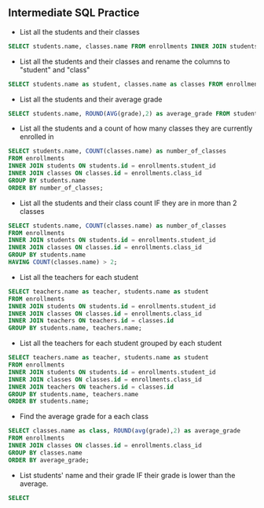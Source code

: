
## Intermediate SQL Practice

* List all the students and their classes
```sql
SELECT students.name, classes.name FROM enrollments INNER JOIN students ON enrollments.student_id = students.id INNER JOIN classes ON enrollments.class_id = classes.id;
```
* List all the students and their classes and rename the columns to "student" and "class"
```sql
SELECT students.name as student, classes.name as classes FROM enrollments INNER JOIN students ON enrollments.student_id = students.id INNER JOIN classes ON enrollments.class_id = classes.id;
```
* List all the students and their average grade
```sql
SELECT students.name, ROUND(AVG(grade),2) as average_grade FROM students INNER JOIN enrollments ON students.id = enrollments.student_id GROUP BY students.name ORDER BY average_grade;
```
* List all the students and a count of how many classes they are currently enrolled in
```sql
SELECT students.name, COUNT(classes.name) as number_of_classes
FROM enrollments
INNER JOIN students ON students.id = enrollments.student_id
INNER JOIN classes ON classes.id = enrollments.class_id
GROUP BY students.name
ORDER BY number_of_classes;
```
* List all the students and their class count IF they are in more than 2 classes
```sql
SELECT students.name, COUNT(classes.name) as number_of_classes
FROM enrollments
INNER JOIN students ON students.id = enrollments.student_id
INNER JOIN classes ON classes.id = enrollments.class_id
GROUP BY students.name
HAVING COUNT(classes.name) > 2;
```
* List all the teachers for each student
```sql
SELECT teachers.name as teacher, students.name as student
FROM enrollments
INNER JOIN students ON students.id = enrollments.student_id
INNER JOIN classes ON classes.id = enrollments.class_id
INNER JOIN teachers ON teachers.id = classes.id
GROUP BY students.name, teachers.name;
```
* List all the teachers for each student grouped by each student
```sql
SELECT teachers.name as teacher, students.name as student
FROM enrollments
INNER JOIN students ON students.id = enrollments.student_id
INNER JOIN classes ON classes.id = enrollments.class_id
INNER JOIN teachers ON teachers.id = classes.id
GROUP BY students.name, teachers.name
ORDER BY students.name;

```
* Find the average grade for a each class
```sql
SELECT classes.name as class, ROUND(avg(grade),2) as average_grade
FROM enrollments
INNER JOIN classes ON classes.id = enrollments.class_id
GROUP BY classes.name
ORDER BY average_grade;
```
* List students' name and their grade IF their grade is lower than the average.
```sql
SELECT
```
